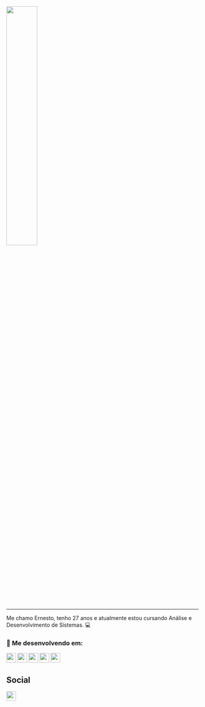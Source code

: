 <div align="left">
<img src="https://github.com/nestto/nestto/assets/125527244/a3c70ff7-c320-4cd4-8609-9a1186cfc75e" width="40%"> 
<hr>
Me chamo Ernesto, tenho 27 anos e atualmente estou cursando Análise e Desenvolvimento de Sistemas. 💻

</div>

### 🌱 Me desenvolvendo em:
<div>
<img src="https://img.shields.io/badge/HTML-e44d26?style=for-the-badge&logo=html5&logoColor=ffffff" height="25px">  
<img src="https://img.shields.io/badge/css-039be5?style=for-the-badge&logo=css3&logoColor=ffffff" height="25px">
<img src="https://img.shields.io/badge/JavaScript-F7DF1E?style=for-the-badge&logo=javascript&logoColor=black" height="25px">
<img src="https://img.shields.io/badge/Python-3776AB?style=for-the-badge&logo=python&logoColor=white" height="25px">
<img src="https://img.shields.io/badge/excel-33c481?style=for-the-badge&logo=microsoft-excel&logoColor=ffffff" height="25px">

## Social
<a href="https://www.linkedin.com/in/ernestosvidaurre/" target="_blank"><img src="https://img.shields.io/badge/-LinkedIn-%230077B5?style=for-the-badge&logo=linkedin&logoColor=white" height="25px" target="_blank"></a>
</div>

<!--
**nestto/nestto** is a ✨ _special_ ✨ repository because its `README.md` (this file) appears on your GitHub profile.

Here are some ideas to get you started:

- 🔭 I’m currently working on ...
- 🌱 I’m currently learning ...
- 👯 I’m looking to collaborate on ...
- 🤔 I’m looking for help with ...
- 💬 Ask me about ...
- 📫 How to reach me: ...
- 😄 Pronouns: ...
- ⚡ Fun fact: ...
-->
